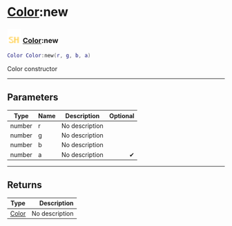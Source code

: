 # [Color](../color/README.md):new

### <img src="../../.gitbook/assets/shared.png" width="32" height="32" /> [Color](../color/README.md):new

```lua
Color Color:new(r, g, b, a)
```

Color constructor<br>

-----------------
## Parameters

| Type   | Name | Description | Optional |
| ------ | ---- | ----------- | -------: |
| number | r | No description |  |
| number | g | No description |  |
| number | b | No description |  |
| number | a | No description | ✔ |

-----------------
## Returns

| Type   | Description |
| ------ | ----------: |
| [Color](../color/README.md) | No description |

